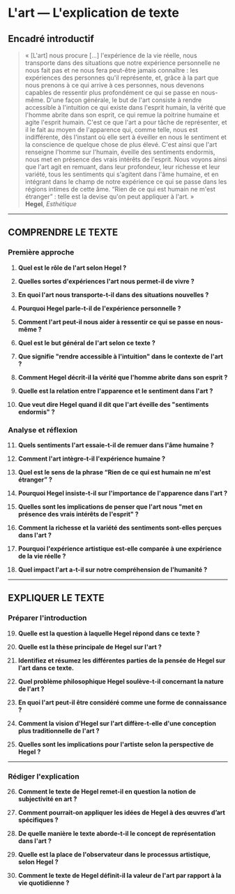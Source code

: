 # L'art — L'explication de texte

## Encadré introductif
> « [L'art] nous procure […] l'expérience de la vie réelle, nous transporte dans des situations que notre expérience personnelle ne nous fait pas et ne nous fera peut-être jamais connaître : les expériences des personnes qu'il représente, et, grâce à la part que nous prenons à ce qui arrive à ces personnes, nous devenons capables de ressentir plus profondément ce qui se passe en nous-même. D'une façon générale, le but de l'art consiste à rendre accessible à l'intuition ce qui existe dans l'esprit humain, la vérité que l'homme abrite dans son esprit, ce qui remue la poitrine humaine et agite l'esprit humain. C'est ce que l'art a pour tâche de représenter, et il le fait au moyen de l'apparence qui, comme telle, nous est indifférente, dès l'instant où elle sert à éveiller en nous le sentiment et la conscience de quelque chose de plus élevé. C'est ainsi que l'art renseigne l'homme sur l'humain, éveille des sentiments endormis, nous met en présence des vrais intérêts de l'esprit. Nous voyons ainsi que l'art agit en remuant, dans leur profondeur, leur richesse et leur variété, tous les sentiments qui s'agitent dans l'âme humaine, et en intégrant dans le champ de notre expérience ce qui se passe dans les régions intimes de cette âme. “Rien de ce qui est humain ne m'est étranger” : telle est la devise qu'on peut appliquer à l'art. »  
> **Hegel**, *Esthétique*

---

## COMPRENDRE LE TEXTE

### Première approche

1. **Quel est le rôle de l'art selon Hegel ?**

2. **Quelles sortes d'expériences l'art nous permet-il de vivre ?** 

3. **En quoi l'art nous transporte-t-il dans des situations nouvelles ?**

4. **Pourquoi Hegel parle-t-il de l'expérience personnelle ?**

5. **Comment l'art peut-il nous aider à ressentir ce qui se passe en nous-même ?**

6. **Quel est le but général de l'art selon ce texte ?**

7. **Que signifie "rendre accessible à l'intuition" dans le contexte de l'art ?**

8. **Comment Hegel décrit-il la vérité que l'homme abrite dans son esprit ?**

9. **Quelle est la relation entre l'apparence et le sentiment dans l'art ?**

10. **Que veut dire Hegel quand il dit que l'art éveille des "sentiments endormis" ?**

### Analyse et réflexion

11. **Quels sentiments l'art essaie-t-il de remuer dans l'âme humaine ?**

12. **Comment l'art intègre-t-il l'expérience humaine ?**

13. **Quel est le sens de la phrase “Rien de ce qui est humain ne m'est étranger” ?**

14. **Pourquoi Hegel insiste-t-il sur l'importance de l'apparence dans l'art ?**

15. **Quelles sont les implications de penser que l'art nous "met en présence des vrais intérêts de l'esprit" ?**

16. **Comment la richesse et la variété des sentiments sont-elles perçues dans l'art ?**

17. **Pourquoi l'expérience artistique est-elle comparée à une expérience de la vie réelle ?**

18. **Quel impact l'art a-t-il sur notre compréhension de l'humanité ?**

---

## EXPLIQUER LE TEXTE

### Préparer l'introduction

19. **Quelle est la question à laquelle Hegel répond dans ce texte ?**

20. **Quelle est la thèse principale de Hegel sur l'art ?**

21. **Identifiez et résumez les différentes parties de la pensée de Hegel sur l'art dans ce texte.**

22. **Quel problème philosophique Hegel soulève-t-il concernant la nature de l'art ?**

23. **En quoi l'art peut-il être considéré comme une forme de connaissance ?**

24. **Comment la vision d'Hegel sur l'art diffère-t-elle d'une conception plus traditionnelle de l'art ?**

25. **Quelles sont les implications pour l'artiste selon la perspective de Hegel ?**

---

### Rédiger l'explication

26. **Comment le texte de Hegel remet-il en question la notion de subjectivité en art ?**

27. **Comment pourrait-on appliquer les idées de Hegel à des œuvres d’art spécifiques ?**

28. **De quelle manière le texte aborde-t-il le concept de représentation dans l'art ?**

29. **Quelle est la place de l'observateur dans le processus artistique, selon Hegel ?**

30. **Comment le texte de Hegel définit-il la valeur de l'art par rapport à la vie quotidienne ?**